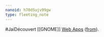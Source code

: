 ```yaml
---
nanoid: h70d5ujv99gw
type: fleeting_note
---
```

#JaiDécouvert [[GNOME]] [Web Apps](https://codeberg.org/eyekay/webapps) ([from](https://mamot.fr/@eyekay@mastodon.social/112480018409457191)).
